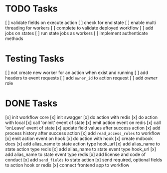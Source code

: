 # TODO Tasks

[ ] validate fields on execute action
[ ] check for end state
[ ] enable multi threading for workers
[ ] complete to validate deployed workflow
[ ] add jobs on states
[ ] run state jobs as workers
[ ] implement authenticate methods

# Testing Tasks
[ ] not create new worker for an action when exist and running
[ ] add headers to event requests
[ ] add `owner_id` to action request
[ ] add _owner_ role

# DONE Tasks
[x] init workflow core
[x] init swagger
[x] do action with redis
[x] do action with local
[x] call 'onInit' event of state
[x] emit action event on redis
[x] call 'onLeave' event of state
[x] update field values after success action
[x] add process history after success action
[x] add `read_access_roles` to workflow
[x] emit action event on hook
[x] do action with hook
[x] create mdbook docs
[x] add alias_name to state action type hook_url
[x] add alias_name to state action type redis
[x] add alias_name to state event type hook_url
[x] add alias_name to state event type redis
[x] add license and code of conduct
[x] add `send_fields` to state action
[x] send required, optional fields to action hook or redis
[x] connect frontend app to workflow

